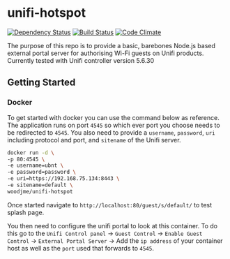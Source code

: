 # unifi-hotspot

[![Dependency Status](https://david-dm.org/woodjme/unifi-hotspot.svg)](https://david-dm.org/woodjme/unifi-hotspot)
[![Build Status](https://travis-ci.org/woodjme/unifi-hotspot.svg?branch=master)](https://travis-ci.org/woodjme/unifi-hotspot)
[![Code Climate](https://codeclimate.com/github/woodjme/unifi-hotspot/badges/gpa.svg)](https://codeclimate.com/github/woodjme/unifi-hotspot)

The purpose of this repo is to provide a basic, barebones Node.js based external portal server for authorising Wi-Fi guests on Unifi products.
Currently tested with Unifi controller version 5.6.30

## Getting Started

### Docker

To get started with docker you can use the command below as reference. The application runs on port `4545` so which ever port you choose needs to be redirected to `4545`. You also need to provide a `username`, `password`, `uri` including protocol and port, and `sitename` of the Unifi server.

```bash
docker run -d \
-p 80:4545 \
-e username=ubnt \
-e password=password \
-e uri=https://192.168.75.134:8443 \
-e sitename=default \
woodjme/unifi-hotspot
```

Once started navigate to `http://localhost:80/guest/s/default/` to test splash page.

You then need to configure the unifi portal to look at this container. To do this go to the `Unifi Control panel` -> `Guest Control` -> `Enable Guest Control` -> `External Portal Server` -> Add the `ip address` of your container host as well as the `port` used that forwards to `4545`.
